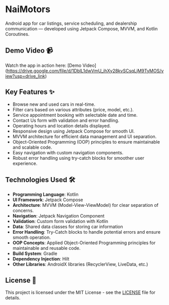 # NaiMotors
Android app for car listings, service scheduling, and dealership communication — developed using Jetpack Compose, MVVM, and Kotlin Coroutines.

## Demo Video 📹
Watch the app in action here: [Demo Video] (https://drive.google.com/file/d/1DblL1dwVmU_ihXy28kvSCsqLjM9TyMOS/view?usp=drive_link)

## Key Features ✨
- Browse new and used cars in real-time.
- Filter cars based on various attributes (price, model, etc.).
- Service appointment booking with selectable date and time.
- Contact Us form with validation and error handling.
- Operating hours and location details displayed.
- Responsive design using Jetpack Compose for smooth UI.
- MVVM architecture for efficient data management and UI separation.
- Object-Oriented Programming (OOP) principles to ensure maintainable and scalable code.
- Easy navigation with custom navigation components.
- Robust error handling using try-catch blocks for smoother user experience.


## Technologies Used 🛠️
- **Programming Language**: Kotlin
- **UI Framework**: Jetpack Compose
- **Architecture**: MVVM (Model-View-ViewModel) for clear separation of concerns.
- **Navigation**: Jetpack Navigation Component
- **Validation**: Custom form validation with Kotlin
- **Data**: Shared data classes for storing car information
- **Error Handling**: Try-Catch blocks to handle potential errors and ensure smooth operation.
- **OOP Concepts**: Applied Object-Oriented Programming principles for maintainable and reusable code.
- **Build System**: Gradle
- **Dependency Injection**: Hilt
- **Other Libraries**: AndroidX libraries (RecyclerView, LiveData, etc.)

## License 📄
This project is licensed under the MIT License - see the [LICENSE](LICENSE) file for details.
